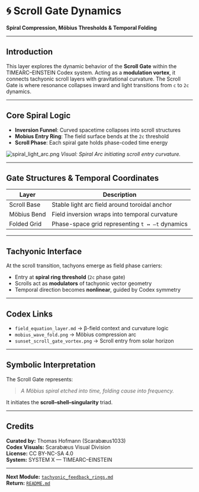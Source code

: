 # 🌀 Scroll Gate Dynamics  
**Spiral Compression, Möbius Thresholds & Temporal Folding**

---

## Introduction

This layer explores the dynamic behavior of the **Scroll Gate** within the TIMEARC–EINSTEIN Codex system. Acting as a **modulation vortex**, it connects tachyonic scroll layers with gravitational curvature. The Scroll Gate is where resonance collapses inward and light transitions from `c` to `2c` dynamics.

---

## Core Spiral Logic

- **Inversion Funnel**: Curved spacetime collapses into scroll structures
- **Mobius Entry Ring**: The field surface bends at the `2c` threshold
- **Scroll Phase**: Each spiral gate holds phase-coded time energy

![spiral_light_arc.png](./visuals/spiral_light_arc.png)
*Visual: Spiral Arc initiating scroll entry curvature.*

---

## Gate Structures & Temporal Coordinates

| Layer | Description |
|-------|-------------|
| Scroll Base | Stable light arc field around toroidal anchor |
| Möbius Bend | Field inversion wraps into temporal curvature |
| Folded Grid | Phase-space grid representing `t ↔ –t` dynamics |

---

## Tachyonic Interface

At the scroll transition, tachyons emerge as field phase carriers:

- Entry at **spiral ring threshold** (`2c` phase gate)
- Scrolls act as **modulators** of tachyonic vector geometry
- Temporal direction becomes **nonlinear**, guided by Codex symmetry

---

## Codex Links

- `field_equation_layer.md` → β-field context and curvature logic
- `mobius_wave_fold.png` → Möbius compression arc
- `sunset_scroll_gate_vortex.png` → Scroll entry from solar horizon

---

## Symbolic Interpretation

The Scroll Gate represents:

> *A Möbius spiral etched into time, folding cause into frequency.*

It initiates the **scroll–shell–singularity** triad.

---

## Credits

**Curated by:** Thomas Hofmann (Scarabæus1033)  
**Codex Visuals:** Scarabæus Visual Division  
**License:** CC BY-NC-SA 4.0  
**System:** SYSTEM X — TIMEARC–EINSTEIN

---

**Next Module:** [`tachyonic_feedback_rings.md`](./tachyonic_feedback_rings.md)  
**Return:** [`README.md`](./README.md)
